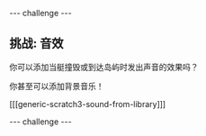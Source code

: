 \--- challenge \---

## 挑战: 音效

你可以添加当艇撞毁或到达岛屿时发出声音的效果吗？

你甚至可以添加背景音乐！

[[[generic-scratch3-sound-from-library]]]

\--- challenge \---
